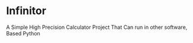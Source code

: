 # Infinitor
A Simple High Precision Calculator Project That Can run in other software, Based Python

